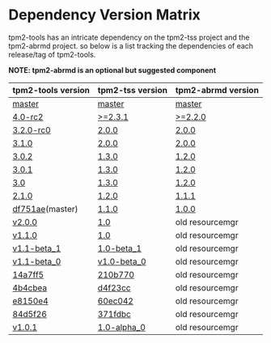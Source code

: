 # Dependency Version Matrix

tpm2-tools has an intricate dependency on the tpm2-tss project and the tpm2-abrmd project. so below is a list tracking the dependencies of each release/tag of tpm2-tools.

**NOTE: tpm2-abrmd is an optional but suggested component**

| tpm2-tools version | tpm2-tss version | tpm2-abrmd version|
|--------------------|------------------|-------------------|
|[master](https://github.com/01org/tpm2-tools)|[master](https://github.com/01org/tpm2-tss)|[master](https://github.com/01org/tpm2-abrmd)|
|[4.0-rc2](https://github.com/tpm2-software/tpm2-tools/releases/tag/4.0-rc2)|[>=2.3.1](https://github.com/tpm2-software/tpm2-tss/releases/tag/2.3.1)|[>=2.2.0](https://github.com/tpm2-software/tpm2-abrmd/releases/tag/2.2.0)
|[3.2.0-rc0](https://github.com/tpm2-software/tpm2-tools/releases/tag/3.2.0-rc0)|[2.0.0](https://github.com/tpm2-software/tpm2-tss/releases/tag/2.0.0)|[2.0.0](https://github.com/tpm2-software/tpm2-abrmd/releases/tag/2.0.0)
|[3.1.0](https://github.com/tpm2-software/tpm2-tools/releases/tag/3.1.0)|[2.0.0](https://github.com/tpm2-software/tpm2-tss/releases/tag/2.0.0)|[2.0.0](https://github.com/tpm2-software/tpm2-abrmd/releases/tag/2.0.0)
|[3.0.2](https://github.com/intel/tpm2-tools/releases/tag/3.0.2)|[1.3.0](https://github.com/intel/tpm2-tss/releases/tag/1.3.0)|[1.2.0](https://github.com/intel/tpm2-abrmd/releases/tag/1.2.0)|
|[3.0.1](https://github.com/intel/tpm2-tools/releases/tag/3.0.1)|[1.3.0](https://github.com/intel/tpm2-tss/releases/tag/1.3.0)|[1.2.0](https://github.com/intel/tpm2-abrmd/releases/tag/1.2.0)|
|[3.0](https://github.com/intel/tpm2-tools/releases/tag/3.0)|[1.3.0](https://github.com/intel/tpm2-tss/releases/tag/1.3.0)|[1.2.0](https://github.com/intel/tpm2-abrmd/releases/tag/1.2.0)|
|[2.1.0](https://github.com/01org/tpm2-tools/releases/tag/2.1.0)|[1.2.0](https://github.com/01org/tpm2-tss/releases/tag/1.2.0)|[1.1.1](https://github.com/01org/tpm2-abrmd/releases/tag/1.1.1)|
|[df751ae](https://github.com/01org/tpm2.0-tools/tree/df751ae5bea0bb057c9ee4cb0c1176c48ff68492)(master)|[1.1.0](https://github.com/01org/TPM2.0-TSS/releases/tag/1.1.0)|[1.0.0](https://github.com/01org/tpm2-abrmd/releases/tag/1.0.0)|
|[v2.0.0](https://github.com/01org/tpm2.0-tools/releases/tag/2.0.0)|[1.0](https://github.com/01org/TPM2.0-TSS/releases/tag/1.0)|old resourcemgr|
|[v1.1.0](https://github.com/01org/tpm2.0-tools/releases/tag/v1.1.0)|[1.0](https://github.com/01org/TPM2.0-TSS/releases/tag/1.0)|old resourcemgr|
|[v1.1-beta_1](https://github.com/01org/tpm2.0-tools/releases/tag/v1.1-beta_1)|[1.0-beta_1](https://github.com/01org/TPM2.0-TSS/releases/tag/1.0-beta_1)|old resourcemgr|
|[v1.1-beta_0](https://github.com/01org/tpm2.0-tools/releases/tag/v1.1-beta_0)|[v1.0-beta_0](https://github.com/01org/TPM2.0-TSS/releases/tag/v1.0-beta_0)|old resourcemgr|
|[14a7ff5](https://github.com/01org/tpm2.0-tools/tree/14a7ff527bc0411c215bd9d575f2866e1f2e71cf)|[210b770](https://github.com/01org/TPM2.0-TSS/tree/210b770c1dff47b11be623e1d1e7ffb02298fca5)|old resourcemgr|
|[4b4cbea](https://github.com/01org/tpm2.0-tools/tree/4b4cbeafe30430f42826592dee2abafec818385f)|[d4f23cc](https://github.com/01org/TPM2.0-TSS/tree/d4f23cc25c4c0fb66dd36897d2fad8e1e37c6443)|old resourcemgr|
|[e8150e4](https://github.com/01org/tpm2.0-tools/tree/e8150e48dd47f761dff10583631b2a0a30ee4d90)|[60ec042](https://github.com/01org/TPM2.0-TSS/tree/60ec04237b5344666435e129bd85f7496a6a9985)|old resourcemgr|
|[84d5f26](https://github.com/01org/tpm2.0-tools/tree/84d5f262f281556c57f7ec2fba06eda3acadd26c)|[371fdbc](https://github.com/01org/TPM2.0-TSS/tree/371fdbc638c55b9ac8a0eaec9375dbca0412861c)|old resourcemgr|
|[v1.0.1](https://github.com/01org/tpm2.0-tools/releases/tag/v1.0.1)|[1.0-alpha_0](https://github.com/01org/TPM2.0-TSS/releases/tag/1.0-alpha_0)|old resourcemgr|